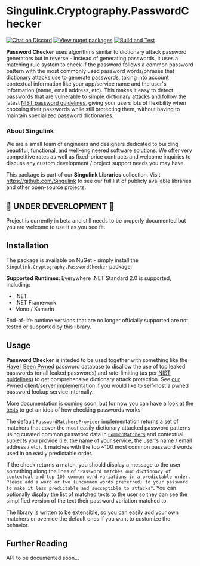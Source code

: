 

# Singulink.Cryptography.PasswordChecker

[![Chat on Discord](https://img.shields.io/discord/906246067773923490)](https://discord.gg/EkQhJFsBu6)
[![View nuget packages](https://img.shields.io/nuget/v/Singulink.Cryptography.PasswordChecker.svg)](https://www.nuget.org/packages/Singulink.Cryptography.PasswordChecker/)
[![Build and Test](https://github.com/Singulink/Singulink.Cryptography.PasswordChecker/workflows/build%20and%20test/badge.svg)](https://github.com/Singulink/Singulink.Cryptography.PasswordChecker/actions?query=workflow%3A%22build+and+test%22)

**Password Checker** uses algorithms similar to dictionary attack password generators but in reverse - instead of generating passwords, it uses a matching rule system to check if the password follows a common password pattern with the most commonly used password words/phrases that dictionary attacks use to generate passwords, taking into account contextual information like your app/service name and the user's information (name, email address, etc). This makes it easy to detect passwords that are vulnerable to simple dictionary attacks and follow the latest [NIST password guidelines](https://pages.nist.gov/800-63-4/sp800-63b/passwords/), giving your users lots of flexibility when choosing their passwords while still protecting them, without having to maintain specialized password dictionaries.

### About Singulink

We are a small team of engineers and designers dedicated to building beautiful, functional, and well-engineered software solutions. We offer very competitive rates as well as fixed-price contracts and welcome inquiries to discuss any custom development / project support needs you may have.

This package is part of our **Singulink Libraries** collection. Visit https://github.com/Singulink to see our full list of publicly available libraries and other open-source projects.

## 🚧 **UNDER DEVERLOPMENT 🚧** 

Project is currently in beta and still needs to be properly documented but you are welcome to use it as you see fit.

## Installation

The package is available on NuGet - simply install the `Singulink.Cryptography.PasswordChecker` package.

**Supported Runtimes**: Everywhere .NET Standard 2.0 is supported, including:
- .NET
- .NET Framework
- Mono / Xamarin

End-of-life runtime versions that are no longer officially supported are not tested or supported by this library.

## Usage

**Password Checker** is inteded to be used together with something like the [Have I Been Pwned](https://haveibeenpwned.com/) password database to disallow the use of top leaked passwords (or all leaked passwords) and rate-limiting (as per [NIST guidelines](https://pages.nist.gov/800-63-4/sp800-63b/authenticators/#throttle)) to get comprehensive dictionary attack protection. See [our Pwned client/server implementation](https://github.com/Singulink/Singulink.Cryptography.Pwned) if you would like to self-host a pwned password lookup service internally.

More documentation is coming soon, but for now you can have a [look at the tests](https://github.com/Singulink/Singulink.Cryptography.PasswordChecker/blob/main/Tests/Singulink.Cryptography.PasswordChecker.Tests/PasswordCheckerTests.cs) to get an idea of how checking passwords works.

The default [`PasswordMatchersProvider`](https://github.com/Singulink/Singulink.Cryptography.PasswordChecker/blob/main/Source/Singulink.Cryptography.PasswordChecker/PasswordMatchersProvider.cs) implementation returns a set of matchers that cover the most easily dictionary attacked password patterns using curated common password data in [`CommonMatchers`](https://github.com/Singulink/Singulink.Cryptography.PasswordChecker/blob/main/Source/Singulink.Cryptography.PasswordChecker/PasswordMatchers/CommonMatchers.cs) and contextual subjects you provide (i.e. the name of your service, the user's name / email address / etc). It matches with the top ~100 most common password words used in an easily predictable order.

If the check returns a match, you should display a message to the user something along the lines of `"Password matches our dictionary of contextual and top 100 common word variations in a predictable order. Please add a word or two (uncommon words preferred) to your password to make it less predictable and succeptible to attacks"`. You can optionally display the list of matched texts to the user so they can see the simplified version of the text their password variation matched to.

The library is written to be extensible, so you can easily add your own matchers or override the default ones if you want to customize the behavior.

## Further Reading

API to be documented soon...

<!--
You can view the fully documented API on the [project documentation site](https://www.singulink.com/Docs/Singulink.Cryptography.PasswordChecker/api/Singulink.Cryptography.PasswordChecker.html).
-->

